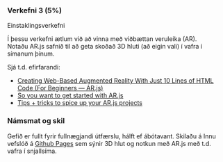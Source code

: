 ### Verkefni 3 (5%)
Einstaklingsverkefni <br>

Í þessu verkefni ætlum við að vinna með viðbættan veruleika (AR). <br>
Notaðu AR.js safnið til að geta skoðað 3D hluti (að eigin vali) í vafra í símanum þínum.

Sjá t.d. efirfarandi:
- [Creating Web-Based Augmented Reality With Just 10 Lines of HTML Code (For Beginners — AR.js)](https://medium.com/@fauziali/creating-web-based-augmented-reality-with-just-10-lines-of-html-code-for-beginners-ar-js-d62ef596eab)
- [So you want to get started with AR.js](https://medium.com/@aschmelyun/so-you-want-to-get-started-with-ar-js-41dd4fba5f81)
- [Tips + tricks to spice up your AR.js projects](https://medium.com/@aschmelyun/tips-tricks-to-spice-up-your-ar-js-projects-fa89bc2ec296)

### Námsmat og skil
Gefið er fullt fyrir fullnægjandi útfærslu, hálft ef ábótavant.
Skilaðu á Innu vefslóð á [Github Pages](https://pages.github.com/) sem sýnir 3D hlut og notkun með AR.js með t.d. vafra í snjallsíma.
